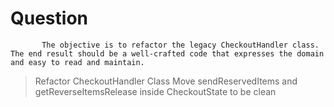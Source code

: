 # Question
           The objective is to refactor the legacy CheckoutHandler class. The end result should be a well-crafted code that expresses the domain and easy to read and maintain.

>Refactor CheckoutHandler Class
>Move sendReservedItems and getReverseItemsRelease inside CheckoutState to be clean

